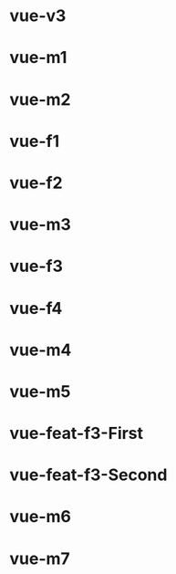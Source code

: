 # vue-v3

# vue-m1

# vue-m2

# vue-f1

# vue-f2

# vue-m3

# vue-f3

# vue-f4

# vue-m4

# vue-m5

# vue-feat-f3-First

# vue-feat-f3-Second

# vue-m6

# vue-m7
